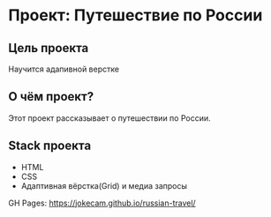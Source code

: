 # Проект: Путешествие по России

## Цель проекта
Научится адапивной верстке

## О чём проект?
Этот проект рассказывает о путешествии по России.

## Stack проекта
- HTML
- CSS
- Адаптивная вёрстка(Grid) и медиа запросы

GH Pages: https://jokecam.github.io/russian-travel/

